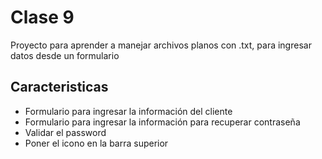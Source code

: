 # Clase 9

Proyecto para aprender a manejar archivos planos con .txt, para ingresar datos desde un formulario  

## Caracteristicas

* Formulario para ingresar la información del cliente
* Formulario para ingresar la información para recuperar contraseña 
* Validar el password
* Poner el icono en la barra superior

